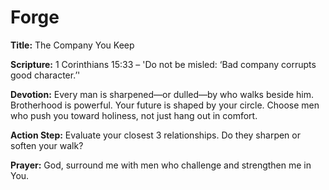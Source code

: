 # Forge

**Title:** The Company You Keep

**Scripture:** 1 Corinthians 15:33 – 'Do not be misled: ‘Bad company corrupts good character.’'

**Devotion:**
Every man is sharpened—or dulled—by who walks beside him. Brotherhood is powerful. Your future is shaped by your circle. Choose men who push you toward holiness, not just hang out in comfort.

**Action Step:** Evaluate your closest 3 relationships. Do they sharpen or soften your walk?

**Prayer:**
God, surround me with men who challenge and strengthen me in You.